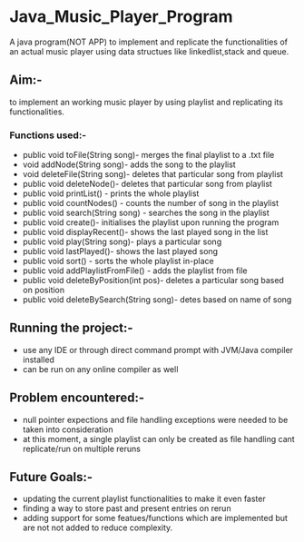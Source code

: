 # Java_Music_Player_Program
A java program(NOT APP) to implement and replicate the functionalities of an actual music player using data structues like linkedlist,stack and queue. 

## Aim:-
 to implement an working music player by using playlist and replicating its functionalities.

### Functions used:-

-  public void toFile(String song)- merges the final playlist to a .txt file
-  void addNode(String song)- adds the song to the playlist
- void deleteFile(String song)- deletes that particular song from playlist
-  public void deleteNode()- deletes that particular song from playlist
-  public void printList() - prints the whole playlist
-  public void countNodes() - counts the number of song in the playlist
- public void search(String song) - searches the song in the playlist
- public void create()- initialises the playlist upon running the program
- public void displayRecent()- shows the last played song in the list
- public void play(String song)- plays a particular song
- public void lastPlayed()- shows the last played song
- public void sort() - sorts the whole playlist in-place
- public void addPlaylistFromFile() - adds the playlist from file
- public void deleteByPosition(int pos)- deletes a particular song based on position
- public void deleteBySearch(String song)- detes based on name of song

 
## Running the project:-
- use any IDE or through direct command prompt with JVM/Java compiler installed
- can be run on any online compiler as well


## Problem encountered:- 
- null pointer expections and file handling exceptions were needed to be taken into consideration
- at this moment, a single playlist can only be created as file handling cant replicate/run on multiple reruns


## Future Goals:-
- updating the current playlist functionalities to make it even faster
- finding a way  to store past and present entries on rerun
- adding support for some featues/functions which are implemented but are not not added to reduce complexity.
